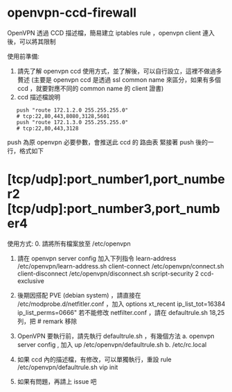 # openvpn-ccd-firewall
OpenVPN 透過 CCD 描述檔，簡易建立 iptables rule ，openvpn client 連入後，可以將其限制

使用前準備:
1. 請先了解 openvpn ccd 使用方式，並了解後，可以自行設立，這裡不做過多贅述 
   (主要是 openvpn ccd 是透過 ssl common name 來區分，如果有多個 ccd ，就要對應不同的 common name 的 client 證書)
2. ccd 描述檔說明
```
   push "route 172.1.2.0 255.255.255.0"
   # tcp:22,80,443,8080,3128,5601
   push "route 172.1.3.0 255.255.255.0"
   # tcp:22,80,443,3128
```
   push 為原 openvpn 必要參數，會推送此 ccd 的 路由表
   緊接著 push 後的一行，格式如下
   # [tcp/udp]:port_number1,port_number2 [tcp/udp]:port_number3,port_number4
   
   

使用方式:
0. 請將所有檔案放至 /etc/openvpn

1. 請在 openvpn server config 加入下列指令
learn-address /etc/openvpn/learn-address.sh
client-connect /etc/openvpn/connect.sh
client-disconnect /etc/openvpn/disconnect.sh
script-security 2
ccd-exclusive

2. 後期因搭配 PVE (debian system) ，請直接在 /etc/modprobe.d/netfitler.conf ，加入 options xt_recent ip_list_tot=16384 ip_list_perms=0666"
   若不能修改 netfilter.conf ，請在 defaultrule.sh 18,25列，把 # remark 移除

3. OpenVPN 要執行前，請先執行 defaultrule.sh ，有幾個方法
   a. openvpn server config  , 加入
     up /etc/openvpn/defaultrule.sh
   b. /etc/rc.local

4. 如果 ccd 內的描述檔，有修改，可以單獨執行，重設 rule
   /etc/openvpn/defaultrule.sh vip init

5. 如果有問題，再請上 issue 吧
